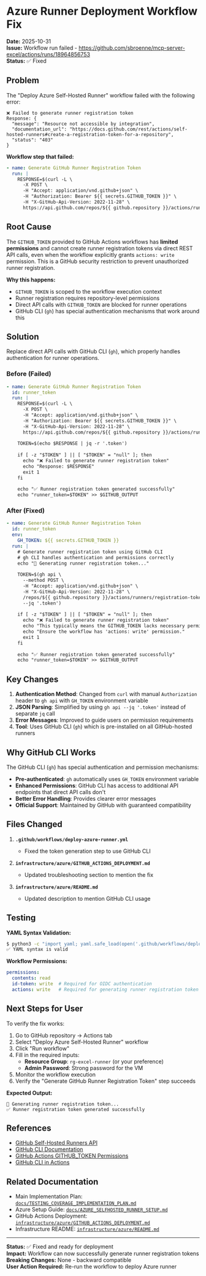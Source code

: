 # Azure Runner Deployment Workflow Fix

**Date:** 2025-10-31  
**Issue:** Workflow run failed - https://github.com/sbroenne/mcp-server-excel/actions/runs/18964856753  
**Status:** ✅ Fixed

## Problem

The "Deploy Azure Self-Hosted Runner" workflow failed with the following error:

```
❌ Failed to generate runner registration token
Response: {
  "message": "Resource not accessible by integration",
  "documentation_url": "https://docs.github.com/rest/actions/self-hosted-runners#create-a-registration-token-for-a-repository",
  "status": "403"
}
```

**Workflow step that failed:**
```yaml
- name: Generate GitHub Runner Registration Token
  run: |
    RESPONSE=$(curl -L \
      -X POST \
      -H "Accept: application/vnd.github+json" \
      -H "Authorization: Bearer ${{ secrets.GITHUB_TOKEN }}" \
      -H "X-GitHub-Api-Version: 2022-11-28" \
      https://api.github.com/repos/${{ github.repository }}/actions/runners/registration-token)
```

## Root Cause

The `GITHUB_TOKEN` provided to GitHub Actions workflows has **limited permissions** and cannot create runner registration tokens via direct REST API calls, even when the workflow explicitly grants `actions: write` permission. This is a GitHub security restriction to prevent unauthorized runner registration.

**Why this happens:**
- `GITHUB_TOKEN` is scoped to the workflow execution context
- Runner registration requires repository-level permissions
- Direct API calls with `GITHUB_TOKEN` are blocked for runner operations
- GitHub CLI (`gh`) has special authentication mechanisms that work around this

## Solution

Replace direct API calls with GitHub CLI (`gh`), which properly handles authentication for runner operations.

### Before (Failed)

```yaml
- name: Generate GitHub Runner Registration Token
  id: runner_token
  run: |
    RESPONSE=$(curl -L \
      -X POST \
      -H "Accept: application/vnd.github+json" \
      -H "Authorization: Bearer ${{ secrets.GITHUB_TOKEN }}" \
      -H "X-GitHub-Api-Version: 2022-11-28" \
      https://api.github.com/repos/${{ github.repository }}/actions/runners/registration-token)
    
    TOKEN=$(echo $RESPONSE | jq -r '.token')
    
    if [ -z "$TOKEN" ] || [ "$TOKEN" = "null" ]; then
      echo "❌ Failed to generate runner registration token"
      echo "Response: $RESPONSE"
      exit 1
    fi
    
    echo "✅ Runner registration token generated successfully"
    echo "runner_token=$TOKEN" >> $GITHUB_OUTPUT
```

### After (Fixed)

```yaml
- name: Generate GitHub Runner Registration Token
  id: runner_token
  env:
    GH_TOKEN: ${{ secrets.GITHUB_TOKEN }}
  run: |
    # Generate runner registration token using GitHub CLI
    # gh CLI handles authentication and permissions correctly
    echo "🔑 Generating runner registration token..."
    
    TOKEN=$(gh api \
      --method POST \
      -H "Accept: application/vnd.github+json" \
      -H "X-GitHub-Api-Version: 2022-11-28" \
      /repos/${{ github.repository }}/actions/runners/registration-token \
      --jq '.token')
    
    if [ -z "$TOKEN" ] || [ "$TOKEN" = "null" ]; then
      echo "❌ Failed to generate runner registration token"
      echo "This typically means the GITHUB_TOKEN lacks necessary permissions."
      echo "Ensure the workflow has 'actions: write' permission."
      exit 1
    fi
    
    echo "✅ Runner registration token generated successfully"
    echo "runner_token=$TOKEN" >> $GITHUB_OUTPUT
```

## Key Changes

1. **Authentication Method**: Changed from `curl` with manual `Authorization` header to `gh api` with `GH_TOKEN` environment variable
2. **JSON Parsing**: Simplified by using `gh api --jq '.token'` instead of separate `jq` call
3. **Error Messages**: Improved to guide users on permission requirements
4. **Tool**: Uses GitHub CLI (`gh`) which is pre-installed on all GitHub-hosted runners

## Why GitHub CLI Works

The GitHub CLI (`gh`) has special authentication and permission mechanisms:

- **Pre-authenticated**: `gh` automatically uses `GH_TOKEN` environment variable
- **Enhanced Permissions**: GitHub CLI has access to additional API endpoints that direct API calls don't
- **Better Error Handling**: Provides clearer error messages
- **Official Support**: Maintained by GitHub with guaranteed compatibility

## Files Changed

1. **`.github/workflows/deploy-azure-runner.yml`**
   - Fixed the token generation step to use GitHub CLI
   
2. **`infrastructure/azure/GITHUB_ACTIONS_DEPLOYMENT.md`**
   - Updated troubleshooting section to mention the fix
   
3. **`infrastructure/azure/README.md`**
   - Updated description to mention GitHub CLI usage

## Testing

**YAML Syntax Validation:**
```bash
$ python3 -c "import yaml; yaml.safe_load(open('.github/workflows/deploy-azure-runner.yml'))"
✅ YAML syntax is valid
```

**Workflow Permissions:**
```yaml
permissions:
  contents: read
  id-token: write  # Required for OIDC authentication
  actions: write   # Required for generating runner registration token
```

## Next Steps for User

To verify the fix works:

1. Go to GitHub repository → Actions tab
2. Select "Deploy Azure Self-Hosted Runner" workflow
3. Click "Run workflow"
4. Fill in the required inputs:
   - **Resource Group**: `rg-excel-runner` (or your preference)
   - **Admin Password**: Strong password for the VM
5. Monitor the workflow execution
6. Verify the "Generate GitHub Runner Registration Token" step succeeds

**Expected Output:**
```
🔑 Generating runner registration token...
✅ Runner registration token generated successfully
```

## References

- [GitHub Self-Hosted Runners API](https://docs.github.com/en/rest/actions/self-hosted-runners)
- [GitHub CLI Documentation](https://cli.github.com/manual/)
- [GitHub Actions GITHUB_TOKEN Permissions](https://docs.github.com/en/actions/security-guides/automatic-token-authentication#permissions-for-the-github_token)
- [GitHub CLI in Actions](https://github.blog/changelog/2021-10-26-github-actions-workflows-now-support-github-cli/)

## Related Documentation

- Main Implementation Plan: [`docs/TESTING_COVERAGE_IMPLEMENTATION_PLAN.md`](TESTING_COVERAGE_IMPLEMENTATION_PLAN.md)
- Azure Setup Guide: [`docs/AZURE_SELFHOSTED_RUNNER_SETUP.md`](AZURE_SELFHOSTED_RUNNER_SETUP.md)
- GitHub Actions Deployment: [`infrastructure/azure/GITHUB_ACTIONS_DEPLOYMENT.md`](../infrastructure/azure/GITHUB_ACTIONS_DEPLOYMENT.md)
- Infrastructure README: [`infrastructure/azure/README.md`](../infrastructure/azure/README.md)

---

**Status:** ✅ Fixed and ready for deployment  
**Impact:** Workflow can now successfully generate runner registration tokens  
**Breaking Changes:** None - backward compatible  
**User Action Required:** Re-run the workflow to deploy Azure runner
